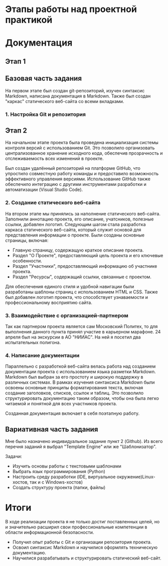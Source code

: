 # Этапы работы над проектной практикой
# Документация

## Этап 1
## Базовая часть задания

На первом этапе был создан git-репозиторий, изучен синтаксис Markdown, написана документация в Markdown. Также был создан "каркас" статического веб-сайта со всеми вкладками.
### 1. Настройка Git и репозитория

## Этап 2
  На начальном этапе проекта была проведена инициализация системы контроля версий с использованием Git. Это позволило организовать централизованное хранение исходного кода, обеспечив прозрачность и отслеживаемость всех изменений в проекте.
  
  Был создан удалённый репозиторий на платформе GitHub, что упростило совместную работу команды и предоставило возможность эффективного управления версиями. Использование GitHub также обеспечило интеграцию с другими инструментами разработки и автоматизации (Visual Studio Code).
  
### 2. Создание статического веб-сайта

На втором этапе мы принялись за наполнение статического веб-сайта. Заполнили аннотацию проекта, его описание, учатсников, полезные ссылки, добавлен логотип.
Следующим шагом стала разработка каркаса статического веб-сайта, который служит основой для представления информации о проекте. Были созданы основные страницы, включая:
- Главную страницу, содержащую краткое описание проекта.
- Раздел "О Проекте", предоставляющий цель проекта и его ключевые особенности.
- Раздел "Участники", предоставляющий информацию об участнике проекта.
- Раздел "Ресурсы", содержащий ссылки, связанные с проектом.

Для обеспечения единого стиля и удобной навигации были разработаны шаблоны страниц с использованием HTML и CSS. Также был добавлен логотип проекта, что способствует узнаваемости и профессиональному восприятию сайта.

### 3. Взаимодействие с организацией-партнером

Так как партнером проекта является сам Московский Политех, то для выполнения данного пункта принял участие в карьерном марафоне.
24 апреля был на экскурсии в АО "НИИАС". На ней я посетил два испытательных полигона.

### 4. Написание документации

Параллельно с разработкой веб-сайта велась работа над созданием документации проекта с использованием языка разметки Markdown. Markdown был выбран за его простоту и широкую поддержку в различных системах.
В рамках изучения синтаксиса Markdown были освоены основные принципы форматирования текста, включая создание заголовков, списков, ссылок и таблиц. Это позволило структурировать документацию таким образом, чтобы она была легко читаемой и понятной для всех участников проекта.

Созданная документация включает в себя поэтапную работу.

## Вариативная часть задания

Мне было назначено индивидуальное задание пункт 2 (Github). Из всего перечня заданий я выбрал
"Template Engine" или же "Шаблонизатор".

Задачи:
- Изучить основы работы с текстовыми шаблонами
- Выбрать язык программирования (Python)
- Настроить среду разработки (IDE, виртуальное окружение)Linux-хостов, так и с Windows-хостов)
- Создать структуру проекта (папки, файлы)
# Итоги
В ходе реализации проекта я не только достиг поставленных целей, но и значительно расширил свои профессиональные компетенции в области информационной безопасности.
- Получил опыт работы с Git и организации репозитория проекта.
- Освоил синтаксис Markdown и научилися оформлять техническую документацию.
- Научилися разрабатывать и структурировать статический веб-сайт.